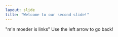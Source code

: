 ```yaml
---
layout: slide
title: "Welcome to our second slide!"
---
```

"m'n moeder is links"
Use the left arrow to go back!
